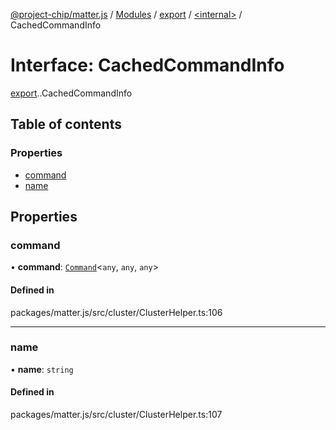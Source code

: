 [@project-chip/matter.js](../README.md) / [Modules](../modules.md) / [export](../modules/export.md) / [<internal\>](../modules/export._internal_.md) / CachedCommandInfo

# Interface: CachedCommandInfo

[export](../modules/export.md).[<internal>](../modules/export._internal_.md).CachedCommandInfo

## Table of contents

### Properties

- [command](export._internal_.CachedCommandInfo.md#command)
- [name](export._internal_.CachedCommandInfo.md#name)

## Properties

### command

• **command**: [`Command`](../modules/cluster_export.md#command)<`any`, `any`, `any`\>

#### Defined in

packages/matter.js/src/cluster/ClusterHelper.ts:106

___

### name

• **name**: `string`

#### Defined in

packages/matter.js/src/cluster/ClusterHelper.ts:107
